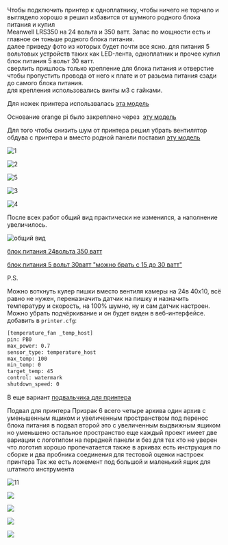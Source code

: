 Чтобы подключить принтер к одноплатнику, чтобы ничего не торчало и выглядело хорошо я решил избавится от шумного родного блока питания и купил  
Meanwell LRS350 на 24 вольта и 350 ватт. Запас по мощности есть и главное он тоньше родного блока питания.  
далее приведу фото из которых будет почти все ясно. для питания 5 вольтовых устройств таких как LED-лента, одноплатник и прочее купил блок питания 5 вольт 30 ватт.  
сверлить пришлось только крепление для блока питания и отверстие чтобы пропустить провода от него к плате и от разьема питания сзади до самого блока питания.  
для крепления использовались винты м3 с гайками.

Для ножек принтера использвалась [эта модель](stand.stl)

Основание orange pi было закреплено через  [эту модель](case-bottom.stl)

Для того чтобы снизить шум от принтера решил убрать вентилятор обдува с принтера и вместо родной панели поставил [эту модель](Mean_Well_PSU_cover_-_fanless.stl)

![1](1.jpg)

![2](2.jpg)

![5](5.jpg)

![3](3.jpg)

![4](4.jpg)

После всех работ общий вид практически не изменился, а наполнение увеличилось.

![общий вид](6.jpg)

[блок питания 24вольта 350 ватт](http://alii.pub/6hx4bs) 

[блок питания 5 вольт 30ватт "можно брать с 15 до 30 ватт"](http://alii.pub/6hx4dq) 

P.S.

Можно воткнуть кулер пишки вместо вентиля камеры на 24в 40х10, всё равно не нужен, переназначить датчик на пишку и назначить температуру и скорость, на 100% шумно, ну и сам датчик настроен. Можно убрать подчёркивание и он будет виден в веб-интерфейсе. добавить в `printer.cfg`:
```bash 
[temperature_fan _temp_host]
pin: PB0
max_power: 0.7
sensor_type: temperature_host
max_temp: 100
min_temp: 0
target_temp: 45
control: watermark
shutdown_speed: 0
```

B еще вариант [подвальчика для принтера](bottom.zip)

Подвал для принтера Призрак 6 всего четыре архива один архив с уменьшенным ящиком и увеличенным пространством под перенос блока питания в подвал второй это с увеличенным выдвижным ящиком но уменьшено остальное пространство еще каждый проект имеет две вариации с логотипом на передней панели и без для тех кто не уверен что логотип хорошо пропечатается также в архивах есть инструкция по сборке и два пробника соединения для тестовой оценки настроек принтера
Так же есть ложемент под большой и маленький ящик для штатного инструмента

![11](11.jpg)

![](12.jpg)

![](13.jpg)

![](14.jpg)

![](15.jpg)